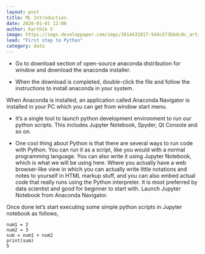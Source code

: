 ```yaml
---
layout: post
title: ML Introduction.
date: 2020-01-01 12:00
author: Karthik V
image: https://imgs.developpaper.com/imgs/3614431017-5d4c573bbdc0c_articlex.png
lead: "First step to Python"
category: data
--- 
```


- Go to download section of open-source anaconda distribution for window and download the anaconda installer.
                  
- When the download is completed, double-click the file and follow the instructions to install anaconda in your system.
                  
When Anaconda is installed, an application called Anaconda Navigator is installed in your PC which you can get from window start menu.
                  
- It’s a single tool to launch python development environment to run our python scripts. This includes Jupyter Notebook, Spyder, Qt Console and so on.

- One cool thing about Python is that there are several ways to run code with Python. You can run it as a script, like you would with a normal programming language. You can also write it using Jupyter Notebook, which is what we will be using here. Where you actually have a web browser-like view in which you can actually write little notations and notes to yourself in HTML markup stuff, and you can also embed actual code that really runs using the Python interpreter. It is most preferred by data scientist and good for beginner to start with. Launch Jupyter Notebook from Anaconda Navigator.

​Once done let’s start executing some simple python scripts in Jupyter notebook as follows,
                


    num1 = 2
    num2 = 3
    sum = num1 + num2
    print(sum)
    5 

